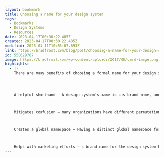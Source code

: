 ```yaml
---
layout: bookmark
title: Choosing a name for your design system
tags:
  - Bookmarks
  - Design Systems
  - Resources
date: 2023-04-17T00:30:22.485Z
created: 2023-04-17T00:30:22.485Z
modified: 2025-03-11T10:55:07.693Z
link: https://bradfrost.com/blog/post/choosing-a-name-for-your-design-system/
id: 558629787
image: https://bradfrost.com/wp-content/uploads/2017/08/card-image.png
highlights:
  - |-
    There are many benefits of choosing a formal name for your design system:




    A helpful shorthand – A design system’s name is its brand name, and that name becomes a shorthand that encapsulates and embodies what the whole effort is about.



    Mitigates confusion – many organizations have different permutations and generations of design systems floating around. Having a name that is distinct from “our company’s design system” can really helps clarify things. A design system called Splat allows people to say “Splat’s design tokens”,  “Splat’s accordion”, and so on.



    Creates a global namespace – Having a distinct global namespace for a design system is really important: it prevents collisions with non-design system code, creates a useful web component namespace, unlocks the ability to measure adoption, and more. So if the name is Splat, you could define splat-card, splat-button, splat-accordion and so on in CSS and code.



    Helps with marketing efforts – a brand name for the design system helps disseminate it around the organization. It can be helpful, exciting, and fun to have a real product name floating around. We’ve had clients create Christmas ornaments, t-shirts, mugs, and other swag.
---
```

